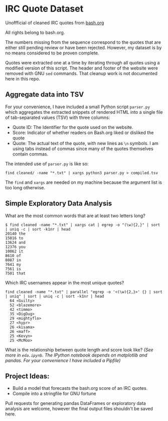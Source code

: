 # IRC Quote Dataset

Unoffficial of cleaned IRC quotes from [bash.org](http://bash.org)

All rights belong to bash.org.

The numbers missing from the sequence correspond to the quotes that are either
still pending review or have been rejected. However, my dataset is by no means
considered to be proven complete.

Quotes were extracted one at a time by iterating through all quotes using a
modified version of this script. The header and footer of the website were
removed with GNU `sed` commands. That cleanup work is not documented here in 
this repo.

## Aggregate data into TSV

For your convenience, I have included a small Python script `parser.py` 
which aggregates the extracted snippets of rendered HTML into a single 
file of tab-separated values (TSV) with three columns:
- Quote ID: The Identifier for the quote used on the website.
- Score: Indicator of whether readers on Bash.org liked or disliked the quote
- Quote: The actual text of the quote, with new lines as `\n` symbols.
I am using tabs instead of commas since many of the quotes themselves contain 
commas.

The intended use of `parser.py` is like so:
```
find cleaned/ -name "*.txt" | xargs python3 parser.py > compiled.tsv
```

The `find` and `xargs` are needed on my machine because the argument list is too long otherwise.

## Simple Exploratory Data Analysis
What are the most common words that are at least two letters long?
```
$ find cleaned -name "*.txt" | xargs cat | egrep -o "(\w){2,}" | sort | uniq -c | sort -k1nr | head
20140 the
15016 to
13624 and
12376 you
10062 it
8610 of
8087 in
7641 my
7561 is
7501 that
```

Which IRC usernames appear in the most unique quotes? 
```
find cleaned -name "*.txt" | parallel "egrep -o '<(\w){2,}>' {} | sort | uniq" | sort | uniq -c | sort -k1nr | head
  64 <Guilty>
  52 <blazemore>
  42 <timmo>
  35 <DigDug>
  29 <mightyflo>
  27 <hypr>
  26 <kisama>
  26 <maff>
  25 <Kevyn>
  25 <McMoo>
```

What is the relationship between quote length and score look like?
[](img/len_vs_score.png "")
_(See more in `eda.ipynb`. The IPython notebook depends on matplotlib and pandas. For your convenience I have included a Pipfile)_

## Project Ideas:
- Build a model that forecasts the bash.org score of an IRC quotes.
- Compile into a stringfile for GNU fortune

Pull requests for generating pandas DataFrames or exploratory data analysis are
welcome, however the final output files shouldn't be saved here.


